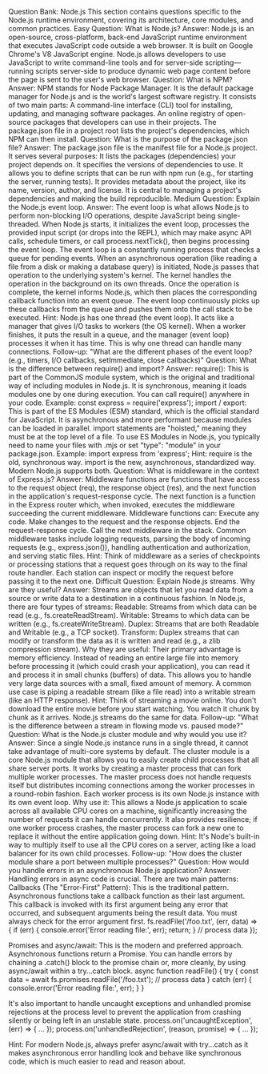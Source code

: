 Question Bank: Node.js
This section contains questions specific to the Node.js runtime environment, covering its architecture, core modules, and common practices.
Easy
Question: What is Node.js?
Answer: Node.js is an open-source, cross-platform, back-end JavaScript runtime environment that executes JavaScript code outside a web browser. It is built on Google Chrome's V8 JavaScript engine. Node.js allows developers to use JavaScript to write command-line tools and for server-side scripting—running scripts server-side to produce dynamic web page content before the page is sent to the user's web browser.
Question: What is NPM?
Answer: NPM stands for Node Package Manager. It is the default package manager for Node.js and is the world's largest software registry. It consists of two main parts:
A command-line interface (CLI) tool for installing, updating, and managing software packages.
An online registry of open-source packages that developers can use in their projects.
The package.json file in a project root lists the project's dependencies, which NPM can then install.
Question: What is the purpose of the package.json file?
Answer: The package.json file is the manifest file for a Node.js project. It serves several purposes:
It lists the packages (dependencies) your project depends on.
It specifies the versions of dependencies to use.
It allows you to define scripts that can be run with npm run <script-name> (e.g., for starting the server, running tests).
It provides metadata about the project, like its name, version, author, and license.
It is central to managing a project's dependencies and making the build reproducible.
Medium
Question: Explain the Node.js event loop.
Answer: The event loop is what allows Node.js to perform non-blocking I/O operations, despite JavaScript being single-threaded.
When Node.js starts, it initializes the event loop, processes the provided input script (or drops into the REPL), which may make async API calls, schedule timers, or call process.nextTick(), then begins processing the event loop.
The event loop is a constantly running process that checks a queue for pending events. When an asynchronous operation (like reading a file from a disk or making a database query) is initiated, Node.js passes that operation to the underlying system's kernel. The kernel handles the operation in the background on its own threads. Once the operation is complete, the kernel informs Node.js, which then places the corresponding callback function into an event queue. The event loop continuously picks up these callbacks from the queue and pushes them onto the call stack to be executed.
Hint: Node.js has one thread (the event loop). It acts like a manager that gives I/O tasks to workers (the OS kernel). When a worker finishes, it puts the result in a queue, and the manager (event loop) processes it when it has time. This is why one thread can handle many connections.
Follow-up: "What are the different phases of the event loop? (e.g., timers, I/O callbacks, setImmediate, close callbacks)"
Question: What is the difference between require() and import?
Answer:
require(): This is part of the CommonJS module system, which is the original and traditional way of including modules in Node.js. It is synchronous, meaning it loads modules one by one during execution. You can call require() anywhere in your code.
Example: const express = require('express');
import / export: This is part of the ES Modules (ESM) standard, which is the official standard for JavaScript. It is asynchronous and more performant because modules can be loaded in parallel. import statements are "hoisted," meaning they must be at the top level of a file. To use ES Modules in Node.js, you typically need to name your files with .mjs or set "type": "module" in your package.json.
Example: import express from 'express';
Hint: require is the old, synchronous way. import is the new, asynchronous, standardized way. Modern Node.js supports both.
Question: What is middleware in the context of Express.js?
Answer: Middleware functions are functions that have access to the request object (req), the response object (res), and the next function in the application's request-response cycle. The next function is a function in the Express router which, when invoked, executes the middleware succeeding the current middleware.
Middleware functions can:
Execute any code.
Make changes to the request and the response objects.
End the request-response cycle.
Call the next middleware in the stack.
Common middleware tasks include logging requests, parsing the body of incoming requests (e.g., express.json()), handling authentication and authorization, and serving static files.
Hint: Think of middleware as a series of checkpoints or processing stations that a request goes through on its way to the final route handler. Each station can inspect or modify the request before passing it to the next one.
Difficult
Question: Explain Node.js streams. Why are they useful?
Answer: Streams are objects that let you read data from a source or write data to a destination in a continuous fashion. In Node.js, there are four types of streams:
Readable: Streams from which data can be read (e.g., fs.createReadStream).
Writable: Streams to which data can be written (e.g., fs.createWriteStream).
Duplex: Streams that are both Readable and Writable (e.g., a TCP socket).
Transform: Duplex streams that can modify or transform the data as it is written and read (e.g., a zlib compression stream).
Why they are useful: Their primary advantage is memory efficiency. Instead of reading an entire large file into memory before processing it (which could crash your application), you can read it and process it in small chunks (buffers) of data. This allows you to handle very large data sources with a small, fixed amount of memory. A common use case is piping a readable stream (like a file read) into a writable stream (like an HTTP response).
Hint: Think of streaming a movie online. You don't download the entire movie before you start watching. You watch it chunk by chunk as it arrives. Node.js streams do the same for data.
Follow-up: "What is the difference between a stream in flowing mode vs. paused mode?"
Question: What is the Node.js cluster module and why would you use it?
Answer: Since a single Node.js instance runs in a single thread, it cannot take advantage of multi-core systems by default. The cluster module is a core Node.js module that allows you to easily create child processes that all share server ports.
It works by creating a master process that can fork multiple worker processes. The master process does not handle requests itself but distributes incoming connections among the worker processes in a round-robin fashion. Each worker process is its own Node.js instance with its own event loop.
Why use it: This allows a Node.js application to scale across all available CPU cores on a machine, significantly increasing the number of requests it can handle concurrently. It also provides resilience; if one worker process crashes, the master process can fork a new one to replace it without the entire application going down.
Hint: It's Node's built-in way to multiply itself to use all the CPU cores on a server, acting like a load balancer for its own child processes.
Follow-up: "How does the cluster module share a port between multiple processes?"
Question: How would you handle errors in an asynchronous Node.js application?
Answer: Handling errors in async code is crucial. There are two main patterns:
Callbacks (The "Error-First" Pattern): This is the traditional pattern. Asynchronous functions take a callback function as their last argument. This callback is invoked with its first argument being any error that occurred, and subsequent arguments being the result data. You must always check for the error argument first.
fs.readFile('/foo.txt', (err, data) => {
  if (err) {
    console.error('Error reading file:', err);
    return;
  }
  // process data
});


Promises and async/await: This is the modern and preferred approach. Asynchronous functions return a Promise. You can handle errors by chaining a .catch() block to the promise chain or, more cleanly, by using async/await within a try...catch block.
async function readFile() {
  try {
    const data = await fs.promises.readFile('/foo.txt');
    // process data
  } catch (err) {
    console.error('Error reading file:', err);
  }
}


It's also important to handle uncaught exceptions and unhandled promise rejections at the process level to prevent the application from crashing silently or being left in an unstable state.
process.on('uncaughtException', (err) => { ... });
process.on('unhandledRejection', (reason, promise) => { ... });


Hint: For modern Node.js, always prefer async/await with try...catch as it makes asynchronous error handling look and behave like synchronous code, which is much easier to read and reason about.
